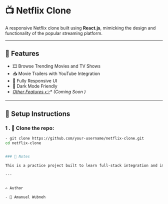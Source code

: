 
# 📺 Netflix Clone

A responsive Netflix clone built using **React.js**, mimicking the design and functionality of the popular streaming platform.

---

## 🚀 Features

- 🎞️ Browse Trending Movies and TV Shows
- 📥 Movie Trailers with YouTube Integration
- 📱 Fully Responsive UI
- 🌙 Dark Mode Friendly
- *[Other Features 👉](#)** _(Coming Soon )_

---


## 🧪 Setup Instructions

### 1 .  📁 Clone the repo:
```bash
- git clone https://github.com/your-username/netflix-clone.git
cd netflix-clone


### 📌 Notes

This is a practice project built to learn full-stack integration and improve React + Node.js skills.

---


✍️ Author

- 👤 Amanuel Wubneh